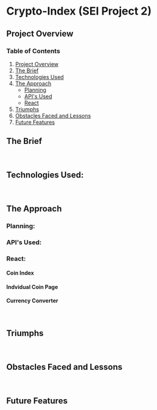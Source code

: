 # Crypto-Index (SEI Project 2)

## Project Overview

### Table of Contents

1. [Project Overview](#Project-Overview)
2. [The Brief](#The-Brief)
3. [Technologies Used](#Technologies-Used)
4. [The Approach](#The-Approach)
    - [Planning](#Planning)
    - [API's Used](#API's-Used)
    - [React](#React)
5. [Triumphs](#Triumphs)
6. [Obstacles Faced and Lessons](#Obstacles-Faced-and-Lessons)
7. [Future Features](#Future-Features)

## The Brief

<br>

## Technologies Used:

<br>

## The Approach

### Planning:

### API's Used:

### React:

#### Coin Index

#### Indvidual Coin Page

#### Currency Converter

<br>

## Triumphs


<br>

## Obstacles Faced and Lessons

<br>

## Future Features